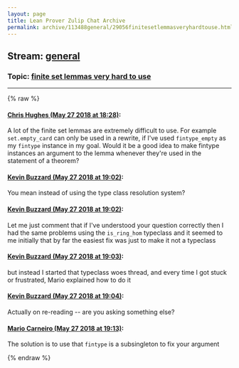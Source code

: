 ```yaml
---
layout: page
title: Lean Prover Zulip Chat Archive 
permalink: archive/113488general/29056finitesetlemmasveryhardtouse.html
---
```


## Stream: [general](index.html)
### Topic: [finite set lemmas very hard to use](29056finitesetlemmasveryhardtouse.html)

---


{% raw %}
#### [ Chris Hughes (May 27 2018 at 18:28)](https://leanprover.zulipchat.com/#narrow/stream/113488-general/topic/finite%20set%20lemmas%20very%20hard%20to%20use/near/127169799):
A lot of the finite set lemmas are extremely difficult to use. For example `set.empty_card` can only be used in a rewrite, if I've used `fintype_empty` as my `fintype` instance in my goal. Would it be a good idea to make fintype instances an argument to the lemma whenever they're used in the statement of a theorem?

#### [ Kevin Buzzard (May 27 2018 at 19:02)](https://leanprover.zulipchat.com/#narrow/stream/113488-general/topic/finite%20set%20lemmas%20very%20hard%20to%20use/near/127170886):
You mean instead of using the type class resolution system?

#### [ Kevin Buzzard (May 27 2018 at 19:02)](https://leanprover.zulipchat.com/#narrow/stream/113488-general/topic/finite%20set%20lemmas%20very%20hard%20to%20use/near/127170892):
Let me just comment that if I've understood your question correctly then I had the same problems using the `is_ring_hom` typeclass and it seemed to me initially that by far the easiest fix was just to make it not a typeclass

#### [ Kevin Buzzard (May 27 2018 at 19:03)](https://leanprover.zulipchat.com/#narrow/stream/113488-general/topic/finite%20set%20lemmas%20very%20hard%20to%20use/near/127170897):
but instead I started that typeclass woes thread, and every time I got stuck or frustrated, Mario explained how to do it

#### [ Kevin Buzzard (May 27 2018 at 19:04)](https://leanprover.zulipchat.com/#narrow/stream/113488-general/topic/finite%20set%20lemmas%20very%20hard%20to%20use/near/127170904):
Actually on re-reading -- are you asking something else?

#### [ Mario Carneiro (May 27 2018 at 19:13)](https://leanprover.zulipchat.com/#narrow/stream/113488-general/topic/finite%20set%20lemmas%20very%20hard%20to%20use/near/127171166):
The solution is to use that `fintype` is a subsingleton to fix your argument


{% endraw %}
